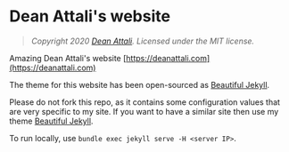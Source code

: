 # Dean Attali's website

> *Copyright 2020 [Dean Attali](https://deanattali.com). Licensed under the MIT license.*

Amazing Dean Attali's website [https://deanattali.com](https://deanattali.com)

The theme for this website has been open-sourced as [Beautiful Jekyll](https://beautifuljekyll.com/).

Please do not fork this repo, as it contains some configuration values that are very specific to my site. If you want to have a similar site then use my theme [Beautiful Jekyll](https://github.com/daattali/beautiful-jekyll).

To run locally, use `bundle exec jekyll serve -H <server IP>`.
